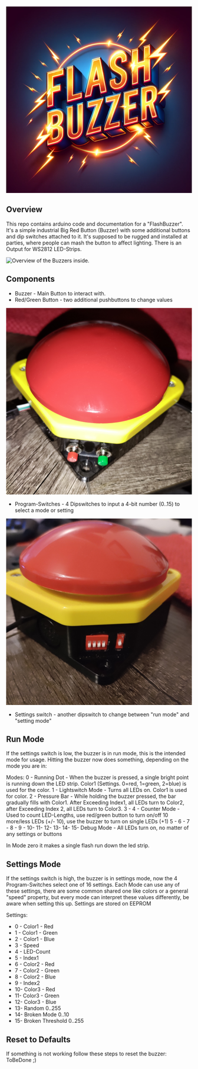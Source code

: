 ![FlashBuzzer Title](Images/title.png)


## Overview
This repo contains arduino code and documentation for a "FlashBuzzer". It's a simple industrial Big Red Button (Buzzer) with some additional buttons and dip switches attached to it. It's supposed to be rugged and installed at parties, where people can mash the button to affect lighting. There is an Output for WS2812 LED-Strips.

![Overview of the Buzzers inside.](Images/inside_full.jpg)

## Components

- Buzzer - Main Button to interact with.
- Red/Green Button - two additional pushbuttons to change values

![Buzzers red and green button.](Images/red_green_buttons.jpg)

- Program-Switches - 4 Dipswitches to input a 4-bit number (0..15) to select a mode or setting

![Buzzers Dipswitches.](Images/DIP_switches.jpg)

- Settings switch - another dipswitch to change between "run mode" and "setting mode"

## Run Mode

If the settings switch is low, the buzzer is in run mode, this is the intended mode for usage. Hitting the buzzer now does something, depending on the mode you are in:

Modes:
0 - Running Dot - When the buzzer is pressed, a single bright point is running down the LED strip. Color1 (Settings. 0=red, 1=green, 2=blue) is used for the color.
1 - Lightswitch Mode - Turns all LEDs on. Color1 is used for color.
2 - Pressure Bar - While holding the buzzer pressed, the bar gradually fills with Color1. After Exceeding Index1, all LEDs turn to Color2, after Exceeding Index 2, all LEDs turn to Color3.
3 -
4 - Counter Mode - Used to count LED-Lengths, use red/green button to turn on/off 10 more/less LEDs (+/- 10), use the buzzer to turn on single LEDs (+1)
5 -
6 -
7 -
8 -
9 -
10-
11-
12-
13-
14-
15- Debug Mode - All LEDs turn on, no matter of any settings or buttons

In Mode zero it makes a single flash run down the led strip.

## Settings Mode

If the settings switch is high, the buzzer is in settings mode, now the 4 Program-Switches select one of 16 settings. Each Mode can use any of these settings, there are some common shared one like colors or a general "speed" property, but every mode can interpret these values differently, be aware when setting this up.
Settings are stored on EEPROM

Settings:
- 0 - Color1 - Red
- 1 - Color1 - Green
- 2 - Color1 - Blue
- 3 - Speed
- 4 - LED-Count
- 5 - Index1
- 6 - Color2 - Red
- 7 - Color2 - Green
- 8 - Color2 - Blue
- 9 - Index2
- 10- Color3 - Red
- 11- Color3 - Green
- 12- Color3 - Blue
- 13- Random 0..255
- 14- Broken Mode 0..10
- 15- Broken Threshold 0..255


## Reset to Defaults

If something is not working follow these steps to reset the buzzer:
ToBeDone ;)
